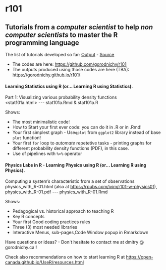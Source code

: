 # r101

## Tutorials from a _computer scientist_ to help _non computer scientists_ to master the R programming language

The list of tutorials developed so far: [Output](https://gorodnichy.github.io/r101) - [Source](https://github.com/gorodnichy/r101)

- The codes are here: https://github.com/gorodnichy/r101   
- The outputs produced using those codes are here (TBA): https://gorodnichy.github.io/r101/

#### Learning Statistics using R (or... Learning R using Statistics).
Part 1:  Visualizing various probability density functions     
<stat101a.html> --- stat101a.Rmd & stat101a.R

Shows:
- The most minimalistic code!
- How to Start your first ever code: you can do it in .R or in .Rmd!
- Your first simplest graph - Use`qplot` from `ggplot2` library instead of base `plot` function!
- Your first `for` loop to *automate* repetetive tasks - printing graphs for different probability density functions (PDF), in this case.
- Use of pipelines with `%>%` operator


#### Physics Labs in R -  Learning Physics using R (or... Learning R using Physics).
Computing a system’s characteristic from a set of observations
physics_with_R-01.html (also at https://rpubs.com/ivim/r101-w-physics01),  physics_with_R-01.pdf --- physics_with_R-01.Rmd

Shows:
- Pedagogical vs. historical approach to teaching R
- Key R concepts
- Your first Good coding practices rules
- Three (3) most needed libraries
- Interactive Menus, sub-pages,Code Window popup in Rmarkdown





Have questions or ideas? - Don't hesitate to contact me at dmitry @ gorodnichy.ca !

Check also recommendations on how to start learning R at https://open-canada.github.io/UseR/resources.html
